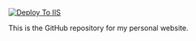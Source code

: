 [![Deploy To IIS](https://github.com/Mighty-Jay/JS-Website/actions/workflows/Deploy.yml/badge.svg)](https://github.com/Mighty-Jay/JS-Website/actions/workflows/Deploy.yml)

This is the GitHub repository for my personal website. 
